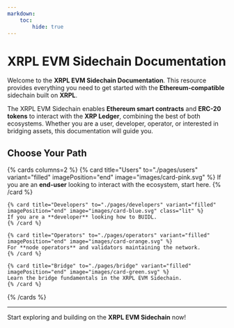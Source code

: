 ```yaml
---
markdown:
    toc:
        hide: true
---
```


# XRPL EVM Sidechain Documentation

Welcome to the **XRPL EVM Sidechain Documentation**. This resource provides everything you need to get started with the **Ethereum-compatible** sidechain built on **XRPL**.

The XRPL EVM Sidechain enables **Ethereum smart contracts** and **ERC-20 tokens** to interact with the **XRP Ledger**, combining the best of both ecosystems. Whether you are a user, developer, operator, or interested in bridging assets, this documentation will guide you.

## Choose Your Path
{% cards columns=2  %}
    {% card title="Users" to="./pages/users" variant="filled" imagePosition="end" image="images/card-pink.svg" %}
    If you are an **end-user** looking to interact with the ecosystem, start here.
    {% /card %}
    
    {% card title="Developers" to="./pages/developers" variant="filled" imagePosition="end" image="images/card-blue.svg" class="lit" %}
    If you are a **developer** looking how to BUIDL.
    {% /card %}
    
    {% card title="Operators" to="./pages/operators" variant="filled" imagePosition="end" image="images/card-orange.svg" %}
    For **node operators** and validators maintaining the network.
    {% /card %}
    
    {% card title="Bridge" to="./pages/bridge" variant="filled" imagePosition="end" image="images/card-green.svg" %}
    Learn the bridge fundamentals in the XRPL EVM Sidechain.
    {% /card %}
{% /cards %}

---
Start exploring and building on the **XRPL EVM Sidechain** now!